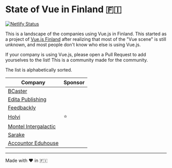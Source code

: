 # State of Vue in Finland 🇫🇮

[![Netlify Status](https://api.netlify.com/api/v1/badges/a0030ac5-3282-414c-9255-1a07ae5aa456/deploy-status)](https://app.netlify.com/sites/state-vuejs-finland/deploys)

This is a landscape of the companies using Vue.js in Finland. This started as a project of [Vue.js Finland](https://www.meetup.com/vuejs-finland/) after realizing that most of the "Vue scene" is still unknown, and most people don't know who else is using Vue.js.

If your company is using Vue.js, please open a Pull Request to add yourselves to the list! This is a community made for the community.

The list is alphabetically sorted.

| Company | Sponsor |
| ---  | --- |
| [BCaster](https://www.bcaster.com) |  |
| [Edita Publishing](https://www.editapublishing.fi) |  |
| [Feedbackly](https://www.feedbackly.com/) |  |
| [Holvi](https://www.holvi.com/fi-en/) | ⭐️ |
| [Montel Intergalactic](https://www.montel.fi) |  |
| [Sarake](https://sarake.fi) | |
| [Accountor Eduhouse](https://eduhouse.fi) | |
--- 
Made with ❤ in 🇫🇮
